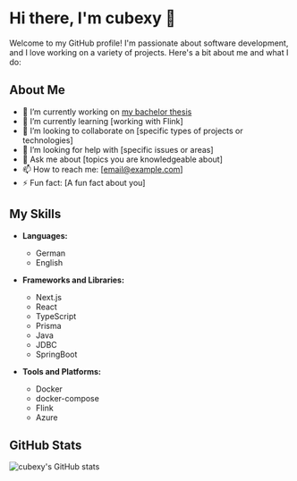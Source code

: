 # Hi there, I'm cubexy 👋

Welcome to my GitHub profile! I'm passionate about software development, and I love working on a variety of projects. Here's a bit about me and what I do:

## About Me

- 🔭 I’m currently working on [my bachelor thesis](https://github.com/cubexy/ldbc_finbench_driver-gradoop_impl)
- 🌱 I’m currently learning [working with Flink]
- 👯 I’m looking to collaborate on [specific types of projects or technologies]
- 🤔 I’m looking for help with [specific issues or areas]
- 💬 Ask me about [topics you are knowledgeable about]
- 📫 How to reach me: [email@example.com]
- ⚡ Fun fact: [A fun fact about you]

## My Skills

- **Languages:**
  - German
  - English

- **Frameworks and Libraries:**
  - Next.js
  - React
  - TypeScript
  - Prisma
  - Java
  - JDBC
  - SpringBoot
 
- **Tools and Platforms:**
  - Docker
  - docker-compose
  - Flink
  - Azure

## GitHub Stats

![cubexy's GitHub stats](https://github-readme-stats.vercel.app/api?username=cubexy&show_icons=true&theme=radical)
